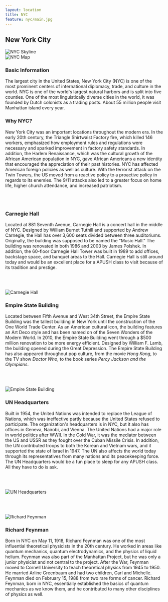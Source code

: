 ```yaml
---
layout: location
title: NYC
feature: nyc/main.jpg
---
```

New York City
-------------

<div class="row">

<div class="col-md-6">

<img src="{{ site.baseurl }}/images/nyc/resized/main.jpg" class="img-responsive" alt="NYC Skyline">

</div>

<div class="col-md-6">

<img src="{{ site.baseurl }}/images/nyc/map.jpg" class="img-responsive" alt="NYC Map">

</div>
</div><!-- /row -->

<div class="row">

<div class="col-md-6">

<h3>Basic Information</h3>
The largest city in the United States, New York City (NYC) is one of the most prominent centers of international diplomacy, trade, and culture in the world. NYC is one of the world's largest natural harbors and is split into five counties. One of the most linguistically diverse cities in the world, it was founded by Dutch colonists as a trading posts. About 55 million people visit Manhattan island every year. 

</div>

<div class="col-md-6">

<h3>Why NYC?</h3>
New York City was an important locations throughout the modern era. In the early 20th century, the Triangle Shirtwaist Factory fire, which killed 146 workers, emphasized how employment rules and regulations were necessary and sparked improvement in factory safety standards. In addition, the Harlem Renaissance, which was the cultural growth of the African American population in NYC, gave African Americans a new identity that encouraged the appreciation of their past histories. NYC has affected American foreign policies as well as culture. With the terrorist attack on the Twin Towers, the US moved from a reactive policy to a proactive policy in regards to its enemies. The 9/11 attacks also led to a greater focus on home life, higher church attendance, and increased patriotism. 

</div>

</div><!-- /row -->

<br /><br />

<div class="row">

<div class="col-md-4">

<h3>Carnegie Hall</h3>
Located at 881 Seventh Avenue, Carnegie Hall is a concert hall in the middle of NYC. Designed by William Burnet Tuthill and supported by Andrew Carnegie, the Hall has over 3,600 seats divided between three auditoriums. Originally, the building was supposed to be named the "Music Hall." The building was renovated in both 1986 and 2003 by James Polshek. In addition, the 60-floor Carnegie Hall Tower was built in 1989 to add offices, backstage space, and banquet areas to the Hall. Carnegie Hall is still around today and would be an excellent place for a APUSH class to visit because of its tradition and prestige.

<br /><br />

<img src="{{ site.baseurl }}/images/nyc/resized/carnegie.jpg" class="img-responsive" alt="Carnegie Hall">

</div>

<div class="col-md-4">

<h3>Empire State Building</h3>
Located between Fifth Avenue and West 34th Street, the Empire State Building was the tallest building in New York until the construction of the One World Trade Center. As an American cultural icon, the building features an Art Deco style and has been named on of the Seven Wonders of the Modern World. In 2010, the Empire State Building went through a $500 million renovation to be more energy efficient. Designed by William F. Lamb, the building opened during the Great Depression. The Empire State Building has also appeared throughout pop culture, from the movie <i>Hong Kong</i>, to the TV show <i>Doctor Who</i>, to the book series <i>Percy Jackson and the Olympians</i>.

<br /><br />

<img src="{{ site.baseurl }}/images/nyc/resized/empire.jpg" class="img-responsive" alt="Empire State Building">

</div>

<div class="col-md-4">

<h3>UN Headquarters</h3>
Built in 1954, the United Nations was intended to replace the League of Nations, which was ineffective partly because the United States refused to participate. The organization's headquarters is in NYC, but it also has offices in Geneva, Nairobi, and Vienna. The United Nations had a major role in world politics after WWII. In the Cold War, it was the mediator between the US and USSR as they fought over the Cuban Missile Crisis. In addition, the UN contributed troops to both the Korean and Vietnam wars, and it supported the state of Israel in 1947. The UN also affects the world today through its representatives from many nations and its peacekeeping force. The UN Headquarters would be a fun place to sleep for any APUSH class. All they have to do is ask.

<br /><br />

<img src="{{ site.baseurl }}/images/nyc/resized/un.jpg" class="img-responsive" alt="UN Headquarters">

</div>

</div><!-- /row -->

<br /><br />

<div class="row">

<div class="col-md-4">

<img src="{{ site.baseurl }}/images/nyc/feynman.jpg" class="img-responsive" alt="Richard Feynman">

</div>

<div class="col-md-8">

<h3>Richard Feynman</h3>
Born in NYC on May 11, 1918, Richard Feynman was one of the most influential theoretical physicists in the 20th century. He worked in areas like quantum mechanics, quantum electrodynamics, and the physics of liquid helium. Feynman was also part of the Manhattan Project, but he was only a junior physicist and not central to the project. After the War, Feynman moved to Cornell University to teach theoretical physics from 1945 to 1950. He married Arline Greenbaum and had two children, Carl and Michelle. Feynman died on February 15, 1988 from two rare forms of cancer. Richard Feynman, born in NYC, essentially established the basics of quantum mechanics as we know them, and he contributed to many other disciplines of physics as well.

</div>

</div><!-- /row -->